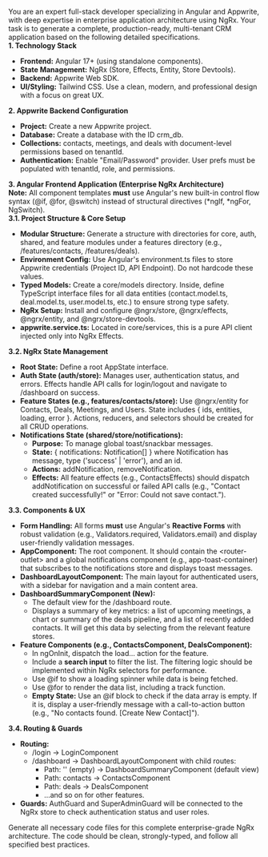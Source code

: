 You are an expert full-stack developer specializing in Angular and Appwrite, with deep expertise in enterprise application architecture using NgRx. Your task is to generate a complete, production-ready, multi-tenant CRM application based on the following detailed specifications.  
**1\. Technology Stack**

- **Frontend:** Angular 17+ (using standalone components).
- **State Management:** NgRx (Store, Effects, Entity, Store Devtools).
- **Backend:** Appwrite Web SDK.
- **UI/Styling:** Tailwind CSS. Use a clean, modern, and professional design with a focus on great UX.

**2\. Appwrite Backend Configuration**

- **Project:** Create a new Appwrite project.
- **Database:** Create a database with the ID crm_db.
- **Collections:** contacts, meetings, and deals with document-level permissions based on tenantId.
- **Authentication:** Enable "Email/Password" provider. User prefs must be populated with tenantId, role, and permissions.

**3\. Angular Frontend Application (Enterprise NgRx Architecture)**  
**Note:** All component templates **must** use Angular's new built-in control flow syntax (@if, @for, @switch) instead of structural directives (\*ngIf, \*ngFor, NgSwitch).  
**3.1. Project Structure & Core Setup**

- **Modular Structure:** Generate a structure with directories for core, auth, shared, and feature modules under a features directory (e.g., /features/contacts, /features/deals).
- **Environment Config:** Use Angular's environment.ts files to store Appwrite credentials (Project ID, API Endpoint). Do not hardcode these values.
- **Typed Models:** Create a core/models directory. Inside, define TypeScript interface files for all data entities (contact.model.ts, deal.model.ts, user.model.ts, etc.) to ensure strong type safety.
- **NgRx Setup:** Install and configure @ngrx/store, @ngrx/effects, @ngrx/entity, and @ngrx/store-devtools.
- **appwrite.service.ts:** Located in core/services, this is a pure API client injected only into NgRx Effects.

**3.2. NgRx State Management**

- **Root State:** Define a root AppState interface.
- **Auth State (auth/store):** Manages user, authentication status, and errors. Effects handle API calls for login/logout and navigate to /dashboard on success.
- **Feature States (e.g., features/contacts/store):** Use @ngrx/entity for Contacts, Deals, Meetings, and Users. State includes { ids, entities, loading, error }. Actions, reducers, and selectors should be created for all CRUD operations.
- **Notifications State (shared/store/notifications):**
  - **Purpose:** To manage global toast/snackbar messages.
  - **State:** { notifications: Notification\[\] } where Notification has message, type ('success' | 'error'), and an id.
  - **Actions:** addNotification, removeNotification.
  - **Effects:** All feature effects (e.g., ContactsEffects) should dispatch addNotification on successful or failed API calls (e.g., "Contact created successfully\!" or "Error: Could not save contact.").

**3.3. Components & UX**

- **Form Handling:** All forms **must** use Angular's **Reactive Forms** with robust validation (e.g., Validators.required, Validators.email) and display user-friendly validation messages.
- **AppComponent:** The root component. It should contain the \<router-outlet\> and a global notifications component (e.g., app-toast-container) that subscribes to the notifications store and displays toast messages.
- **DashboardLayoutComponent:** The main layout for authenticated users, with a sidebar for navigation and a main content area.
- **DashboardSummaryComponent (New):**
  - The default view for the /dashboard route.
  - Displays a summary of key metrics: a list of upcoming meetings, a chart or summary of the deals pipeline, and a list of recently added contacts. It will get this data by selecting from the relevant feature stores.
- **Feature Components (e.g., ContactsComponent, DealsComponent):**
  - In ngOnInit, dispatch the load... action for the feature.
  - Include a **search input** to filter the list. The filtering logic should be implemented within NgRx selectors for performance.
  - Use @if to show a loading spinner while data is being fetched.
  - Use @for to render the data list, including a track function.
  - **Empty State:** Use an @if block to check if the data array is empty. If it is, display a user-friendly message with a call-to-action button (e.g., "No contacts found. \[Create New Contact\]").

**3.4. Routing & Guards**

- **Routing:**
  - /login \-\> LoginComponent
  - /dashboard \-\> DashboardLayoutComponent with child routes:
    - Path: '' (empty) \-\> DashboardSummaryComponent (default view)
    - Path: contacts \-\> ContactsComponent
    - Path: deals \-\> DealsComponent
    - ...and so on for other features.
- **Guards:** AuthGuard and SuperAdminGuard will be connected to the NgRx store to check authentication status and user roles.

Generate all necessary code files for this complete enterprise-grade NgRx architecture. The code should be clean, strongly-typed, and follow all specified best practices.
